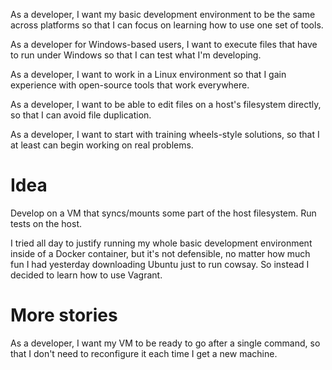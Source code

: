 As a developer, I want my basic development environment to be the same across
platforms so that I can focus on learning how to use one set of tools.

As a developer for Windows-based users, I want to execute files that have to 
run under Windows so that I can test what I'm developing.

As a developer, I want to work in a Linux environment so that I gain
experience with open-source tools that work everywhere.

As a developer, I want to be able to edit files on a host's filesystem
directly, so that I can avoid file duplication.

As a developer, I want to start with training wheels-style solutions, so that 
I at least can begin working on real problems.

# Idea
Develop on a VM that syncs/mounts some part of the host filesystem. Run tests
on the host.

I tried all day to justify running my whole basic development environment
inside of a Docker container, but it's not defensible, no matter how much fun I
had yesterday downloading Ubuntu just to run cowsay. So instead I decided to
learn how to use Vagrant.

# More stories

As a developer, I want my VM to be ready to go after a single command, so that 
I don't need to reconfigure it each time I get a new machine.
